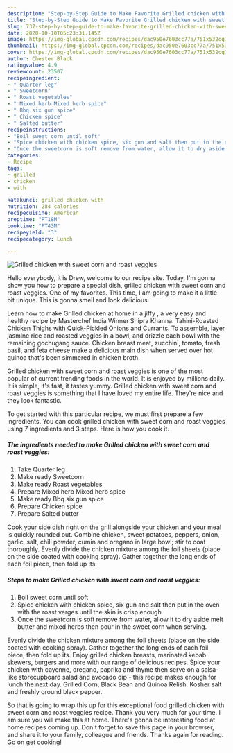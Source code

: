 ```yaml
---
description: "Step-by-Step Guide to Make Favorite Grilled chicken with sweet corn and roast veggies"
title: "Step-by-Step Guide to Make Favorite Grilled chicken with sweet corn and roast veggies"
slug: 737-step-by-step-guide-to-make-favorite-grilled-chicken-with-sweet-corn-and-roast-veggies
date: 2020-10-10T05:23:31.145Z
image: https://img-global.cpcdn.com/recipes/dac950e7603cc77a/751x532cq70/grilled-chicken-with-sweet-corn-and-roast-veggies-recipe-main-photo.jpg
thumbnail: https://img-global.cpcdn.com/recipes/dac950e7603cc77a/751x532cq70/grilled-chicken-with-sweet-corn-and-roast-veggies-recipe-main-photo.jpg
cover: https://img-global.cpcdn.com/recipes/dac950e7603cc77a/751x532cq70/grilled-chicken-with-sweet-corn-and-roast-veggies-recipe-main-photo.jpg
author: Chester Black
ratingvalue: 4.9
reviewcount: 23507
recipeingredient:
- " Quarter leg"
- " Sweetcorn"
- " Roast vegetables"
- " Mixed herb Mixed herb spice"
- " Bbq six gun spice"
- " Chicken spice"
- " Salted butter"
recipeinstructions:
- "Boil sweet corn until soft"
- "Spice chicken with chicken spice, six gun and salt then put in the oven with the roast verges until the skin is crisp enough."
- "Once the sweetcorn is soft remove from water, allow it to dry aside melt butter and mixed herbs then pour in the sweet corn when serving."
categories:
- Recipe
tags:
- grilled
- chicken
- with

katakunci: grilled chicken with 
nutrition: 284 calories
recipecuisine: American
preptime: "PT18M"
cooktime: "PT43M"
recipeyield: "3"
recipecategory: Lunch

---
```



![Grilled chicken with sweet corn and roast veggies](https://img-global.cpcdn.com/recipes/dac950e7603cc77a/751x532cq70/grilled-chicken-with-sweet-corn-and-roast-veggies-recipe-main-photo.jpg)

Hello everybody, it is Drew, welcome to our recipe site. Today, I'm gonna show you how to prepare a special dish, grilled chicken with sweet corn and roast veggies. One of my favorites. This time, I am going to make it a little bit unique. This is gonna smell and look delicious.

Learn how to make Grilled chicken at home in a jiffy , a very easy and healthy recipe by Masterchef India Winner Shipra Khanna. Tahini-Roasted Chicken Thighs with Quick-Pickled Onions and Currants. To assemble, layer jasmine rice and roasted veggies in a bowl, and drizzle each bowl with the remaining gochugang sauce. Chicken breast meat, zucchini, tomato, fresh basil, and feta cheese make a delicious main dish when served over hot quinoa that&#39;s been simmered in chicken broth.

Grilled chicken with sweet corn and roast veggies is one of the most popular of current trending foods in the world. It is enjoyed by millions daily. It is simple, it's fast, it tastes yummy. Grilled chicken with sweet corn and roast veggies is something that I have loved my entire life. They're nice and they look fantastic.


To get started with this particular recipe, we must first prepare a few ingredients. You can cook grilled chicken with sweet corn and roast veggies using 7 ingredients and 3 steps. Here is how you cook it.

<!--inarticleads1-->

##### The ingredients needed to make Grilled chicken with sweet corn and roast veggies:

1. Take  Quarter leg
1. Make ready  Sweetcorn
1. Make ready  Roast vegetables
1. Prepare  Mixed herb Mixed herb spice
1. Make ready  Bbq six gun spice
1. Prepare  Chicken spice
1. Prepare  Salted butter


Cook your side dish right on the grill alongside your chicken and your meal is quickly rounded out. Combine chicken, sweet potatoes, peppers, onion, garlic, salt, chili powder, cumin and oregano in large bowl; stir to coat thoroughly. Evenly divide the chicken mixture among the foil sheets (place on the side coated with cooking spray). Gather together the long ends of each foil piece, then fold up its. 

<!--inarticleads2-->

##### Steps to make Grilled chicken with sweet corn and roast veggies:

1. Boil sweet corn until soft
1. Spice chicken with chicken spice, six gun and salt then put in the oven with the roast verges until the skin is crisp enough.
1. Once the sweetcorn is soft remove from water, allow it to dry aside melt butter and mixed herbs then pour in the sweet corn when serving.


Evenly divide the chicken mixture among the foil sheets (place on the side coated with cooking spray). Gather together the long ends of each foil piece, then fold up its. Enjoy grilled chicken breasts, marinated kebab skewers, burgers and more with our range of delicious recipes. Spice your chicken with cayenne, oregano, paprika and thyme then serve on a salsa-like storecupboard salad and avocado dip - this recipe makes enough for lunch the next day. Grilled Corn, Black Bean and Quinoa Relish: Kosher salt and freshly ground black pepper. 

So that is going to wrap this up for this exceptional food grilled chicken with sweet corn and roast veggies recipe. Thank you very much for your time. I am sure you will make this at home. There's gonna be interesting food at home recipes coming up. Don't forget to save this page in your browser, and share it to your family, colleague and friends. Thanks again for reading. Go on get cooking!
